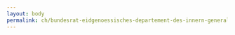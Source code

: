```yaml
---
layout: body
permalink: ch/bundesrat-eidgenoessisches-departement-des-innern-generalsekretariat-generalsekretariat-edi-stv-generalsekretaerin-geschaeftsplanung-und-koordination-logistik-und-sicherheit/
---
```


